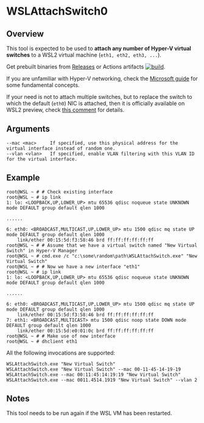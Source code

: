 WSLAttachSwitch0
===============

## Overview

This tool is expected to be used to **attach any number of Hyper-V virtual switches** to a WSL2 virtual machine (`eth1, eth2, eth3, ...`).

Get prebuilt binaries from [Releases](https://github.com/dantmnf/WSLAttachSwitch/releases) or Actions artifacts [![build](https://github.com/dantmnf/WSLAttachSwitch/actions/workflows/build.yml/badge.svg)](https://github.com/dantmnf/WSLAttachSwitch/actions/workflows/build.yml).

If you are unfamiliar with Hyper-V networking, check the [Microsoft guide](https://learn.microsoft.com/en-us/windows-server/virtualization/hyper-v/get-started/create-a-virtual-switch-for-hyper-v-virtual-machines?tabs=hyper-v-manager) for some fundamental concepts.

If your need is not to attach multiple switches, but to replace the switch to which the default (`eth0`) NIC is attached,
then it is officially available on WSL2 preview, check [this comment](https://github.com/microsoft/WSL/issues/4150#issuecomment-1018524753) for details.

## Arguments
```
--mac <mac>     If specified, use this physical address for the virtual interface instead of random one.
--vlan <vlan>   If specified, enable VLAN filtering with this VLAN ID for the virtual interface.
```

## Example
```console
root@WSL ~ # # Check existing interface
root@WSL ~ # ip link 
1: lo: <LOOPBACK,UP,LOWER_UP> mtu 65536 qdisc noqueue state UNKNOWN mode DEFAULT group default qlen 1000

......

6: eth0: <BROADCAST,MULTICAST,UP,LOWER_UP> mtu 1500 qdisc mq state UP mode DEFAULT group default qlen 1000
    link/ether 00:15:5d:f3:58:46 brd ff:ff:ff:ff:ff:ff
root@WSL ~ # # Assume that we have a virtual switch named "New Virtual Switch" in Hyper-V Manager
root@WSL ~ # cmd.exe /c "c:\some\random\path\WSLAttachSwitch.exe" "New Virtual Switch"
root@WSL ~ # # Now we have a new interface "eth1"
root@WSL ~ # ip link
1: lo: <LOOPBACK,UP,LOWER_UP> mtu 65536 qdisc noqueue state UNKNOWN mode DEFAULT group default qlen 1000

......

6: eth0: <BROADCAST,MULTICAST,UP,LOWER_UP> mtu 1500 qdisc mq state UP mode DEFAULT group default qlen 1000
    link/ether 00:15:5d:f3:58:46 brd ff:ff:ff:ff:ff:ff
7: eth1: <BROADCAST,MULTICAST> mtu 1500 qdisc noop state DOWN mode DEFAULT group default qlen 1000
    link/ether 00:15:5d:e0:01:0c brd ff:ff:ff:ff:ff:ff
root@WSL ~ # # Make use of new interface
root@WSL ~ # dhclient eth1
```

All the following invocations are supported:
```
WSLAttachSwitch.exe "New Virtual Switch"
WSLAttachSwitch.exe "New Virtual Switch" --mac 00-11-45-14-19-19
WSLAttachSwitch.exe --mac 00:11:45:14:19:19 "New Virtual Switch"
WSLAttachSwitch.exe --mac 0011.4514.1919 "New Virtual Switch" --vlan 2
```

## Notes

This tool needs to be run again if the WSL VM has been restarted.

